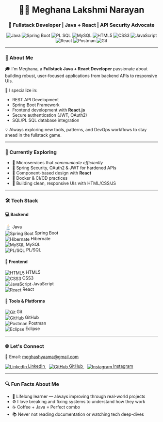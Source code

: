 <h1 align="center">👩‍💻 Meghana Lakshmi Narayan</h1>
<h3 align="center">🚀 Fullstack Developer | Java + React | API Security Advocate</h3>

<p align="center">
  <!-- Backend -->
  <img src="https://img.shields.io/badge/Java-007396?style=flat&logo=java&logoColor=white" alt="Java" />
  <img src="https://img.shields.io/badge/SpringBoot-6DB33F?style=flat&logo=springboot&logoColor=white" alt="Spring Boot" />
  <img src="https://img.shields.io/badge/PL--SQL-464646?style=flat&logo=oracle&logoColor=white" alt="PL SQL" />
  <img src="https://img.shields.io/badge/MySQL-003545?style=flat&logo=mysql&logoColor=white" alt="MySQL" />
  <!-- Frontend -->
  <img src="https://img.shields.io/badge/HTML5-E44D26?style=flat&logo=html5&logoColor=white" alt="HTML5" />
  <img src="https://img.shields.io/badge/CSS3-1572B6?style=flat&logo=css3&logoColor=white" alt="CSS3" />
  <img src="https://img.shields.io/badge/JavaScript-F7DF1E?style=flat&logo=javascript&logoColor=black" alt="JavaScript" />
  <img src="https://img.shields.io/badge/React-61DAFB?style=flat&logo=react&logoColor=black" alt="React" />
  <!-- Tools -->
  <img src="https://img.shields.io/badge/Postman-FF6C37?style=flat&logo=postman&logoColor=white" alt="Postman" />
  <img src="https://img.shields.io/badge/Git-F05032?style=flat&logo=git&logoColor=white" alt="Git" />
</p>

---

### 🧭 About Me

🎓 I'm Meghana, a **Fullstack Java + React Developer** passionate about building robust, user-focused applications from backend APIs to responsive UIs.

🔐 I specialize in:
- REST API Development
- Spring Boot Framework
- Frontend development with **React.js**
- Secure authentication (JWT, OAuth2)
- SQL/PL SQL database integration

💡 Always exploring new tools, patterns, and DevOps workflows to stay ahead in the fullstack game.

---

### 🚧 Currently Exploring

- 🧩 Microservices that *communicate efficiently*
- 🔐 Spring Security, OAuth2 & JWT for hardened APIs
- 🧠 Component-based design with **React**
- 🐳 Docker & CI/CD practices
- 🎨 Building clean, responsive UIs with HTML/CSS/JS

---

### 🛠️ Tech Stack

#### 💻 Backend
<img src="https://raw.githubusercontent.com/github/explore/main/topics/java/java.png" alt="Java" width="20" height="20" style="vertical-align:middle; filter: none;" /> Java  
<img src="https://cdn.jsdelivr.net/npm/simple-icons@v9/icons/spring.svg" alt="Spring Boot" width="20" height="20" style="vertical-align:middle; fill:#6DB33F;" /> Spring Boot  
<img src="https://cdn.jsdelivr.net/npm/simple-icons@v9/icons/hibernate.svg" alt="Hibernate" width="20" height="20" style="vertical-align:middle; fill:#59666C;" /> Hibernate  
<img src="https://cdn.jsdelivr.net/npm/simple-icons@v9/icons/mysql.svg" alt="MySQL" width="20" height="20" style="vertical-align:middle; fill:#4479A1;" /> MySQL  
<img src="https://cdn.jsdelivr.net/npm/simple-icons@v9/icons/oracle.svg" alt="PL/SQL" width="20" height="20" style="vertical-align:middle; fill:#F80000;" /> PL/SQL  

#### 🎨 Frontend
<img src="https://cdn.jsdelivr.net/npm/simple-icons@v9/icons/html5.svg" alt="HTML5" width="20" height="20" style="vertical-align:middle; fill:#E34F26;" /> HTML5  
<img src="https://cdn.jsdelivr.net/npm/simple-icons@v9/icons/css3.svg" alt="CSS3" width="20" height="20" style="vertical-align:middle; fill:#1572B6;" /> CSS3  
<img src="https://cdn.jsdelivr.net/npm/simple-icons@v9/icons/javascript.svg" alt="JavaScript" width="20" height="20" style="vertical-align:middle; fill:#F7DF1E;" /> JavaScript  
<img src="https://cdn.jsdelivr.net/npm/simple-icons@v9/icons/react.svg" alt="React" width="20" height="20" style="vertical-align:middle; fill:#61DAFB;" /> React  

#### 🧪 Tools & Platforms
<img src="https://cdn.jsdelivr.net/npm/simple-icons@v9/icons/git.svg" alt="Git" width="20" height="20" style="vertical-align:middle; fill:#F05032;" /> Git  
<img src="https://cdn.jsdelivr.net/npm/simple-icons@v9/icons/github.svg" alt="GitHub" width="20" height="20" style="vertical-align:middle; fill:#181717;" /> GitHub  
<img src="https://cdn.jsdelivr.net/npm/simple-icons@v9/icons/postman.svg" alt="Postman" width="20" height="20" style="vertical-align:middle; fill:#FF6C37;" /> Postman  
<img src="https://cdn.jsdelivr.net/npm/simple-icons@v9/icons/eclipseide.svg" alt="Eclipse" width="20" height="20" style="vertical-align:middle; fill:#2C2255;" /> Eclipse  

---

### 🌐 Let's Connect

📧 Email: [meghashyaama@gmail.com](mailto:meghashyaama@gmail.com)

<p align="left">
  <a href="https://linkedin.com/in/meghana-l-ba593622b" target="_blank" rel="noopener noreferrer" style="margin-right:10px;">
    <img src="https://cdn.jsdelivr.net/npm/simple-icons@v9/icons/linkedin.svg" alt="LinkedIn" width="30" height="30" style="vertical-align:middle; fill:#0077B5;" /> LinkedIn
  </a>
  <a href="https://github.com/Meghashyaama" target="_blank" rel="noopener noreferrer" style="margin-right:10px;">
    <img src="https://cdn.jsdelivr.net/npm/simple-icons@v9/icons/github.svg" alt="GitHub" width="30" height="30" style="vertical-align:middle; fill:#181717;" /> GitHub
  </a>
  <a href="https://www.instagram.com/megha_shyama?igsh=aGg3dnMwNm5xMnNy" target="_blank" rel="noopener noreferrer">
    <img src="https://cdn.jsdelivr.net/npm/simple-icons@v9/icons/instagram.svg" alt="Instagram" width="30" height="30" style="vertical-align:middle; fill:#E4405F;" /> Instagram
  </a>
</p>

---

### 🔍 Fun Facts About Me

- 🌱 Lifelong learner — always improving through real-world projects  
- ⚙️ I love breaking and fixing systems to understand how they work  
- ☕ Coffee + Java = Perfect combo  
- 📚 Never not reading documentation or watching tech deep-dives  
